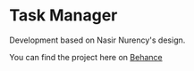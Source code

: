 # Task Manager
 Development based on Nasir Nurency's design.

You can find the project here on [Behance](https://www.behance.net/gallery/126905093/Taskio-Project-management-app-ui-ux-design)
